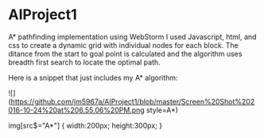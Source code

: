 # AIProject1

A* pathfinding implementation using WebStorm I used Javascript, html, and css to create a dynamic grid with individual nodes for each block. The ditance from the start to goal point is calculated and the algorithm uses breadth first search to locate the optimal path. 

Here is a snippet that just includes my A* algorithm:

![](https://github.com/jm5967a/AIProject1/blob/master/Screen%20Shot%202016-10-24%20at%206.55.06%20PM.png style=A*)

img[src$="A*"] {
  width:200px;
  height:300px;
}
